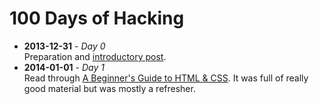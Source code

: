 # 100 Days of Hacking

* **2013-12-31** - *Day 0*  
Preparation and [introductory post](http://domkm.com/posts/2013-12-31-100-days-of-hacking/).
* **2014-01-01** - *Day 1*  
Read through [A Beginner's Guide to HTML & CSS](http://learn.shayhowe.com/html-css/). It was full of really good material but was mostly a refresher.


